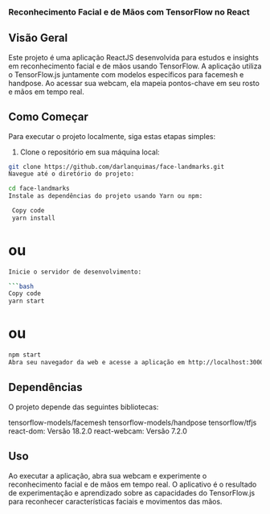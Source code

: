 ### Reconhecimento Facial e de Mãos com TensorFlow no React

## Visão Geral

Este projeto é uma aplicação ReactJS desenvolvida para estudos e insights em reconhecimento facial e de mãos usando TensorFlow. A aplicação utiliza o TensorFlow.js juntamente com modelos específicos para facemesh e handpose. Ao acessar sua webcam, ela mapeia pontos-chave em seu rosto e mãos em tempo real.

## Como Começar

Para executar o projeto localmente, siga estas etapas simples:

1. Clone o repositório em sua máquina local:

```bash
git clone https://github.com/darlanquimas/face-landmarks.git
Navegue até o diretório do projeto:
```

```bash
cd face-landmarks
Instale as dependências do projeto usando Yarn ou npm:
```

```bash
 Copy code
 yarn install
```

# ou

````bash
Inicie o servidor de desenvolvimento:

```bash
Copy code
yarn start
````

# ou

```bash
npm start
Abra seu navegador da web e acesse a aplicação em http://localhost:3000.
```

## Dependências

O projeto depende das seguintes bibliotecas:

tensorflow-models/facemesh
tensorflow-models/handpose
tensorflow/tfjs
react-dom: Versão 18.2.0
react-webcam: Versão 7.2.0

## Uso

Ao executar a aplicação, abra sua webcam e experimente o reconhecimento facial e de mãos em tempo real. O aplicativo é o resultado de experimentação e aprendizado sobre as capacidades do TensorFlow.js para reconhecer características faciais e movimentos das mãos.

